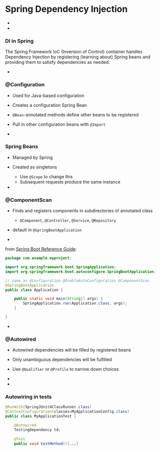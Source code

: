 # Spring Dependency Injection



-
-
### DI in Spring

The Spring Framework IoC (Inversion of Control) container handles Dependency Injection by registering (learning about) Spring beans and providing them to satisfy dependencies as needed.

-
### @Configuration

- Used for Java-based configuration
- Creates a configuration Spring Bean
- `@Bean`-annotated methods define other beans to be registered
- Pull in other configuration beans with `@Import`

-
### Spring Beans

- Managed by Spring
- Created as singletons
  - Use `@Scope` to change this
  - Subsequent requests produce the same instance

-
### @ComponentScan

- Finds and registers components in subdirectories of annotated class
  - `@Component`, `@Controller`, `@Service`, `@Repository`
- default in `@SpringBootApplication`

-
from [Spring Boot Reference Guide]():

```Java
package com.example.myproject;

import org.springframework.boot.SpringApplication;
import org.springframework.boot.autoconfigure.SpringBootApplication;

// same as @Configuration @EnableAutoConfiguration @ComponentScan
@SpringBootApplication 
public class Application {

    public static void main(String[] args) {
        SpringApplication.run(Application.class, args);
    }

}
```

-
### @Autowired

- Autowired dependencies will be filled by registered beans
- Only unambiguous dependencies will be fulfilled
- Use `@Qualifier` or `@Profile` to narrow down choices


-
-
### Autowiring in tests

```Java
@RunWith(SpringJUnit4ClassRunner.class)
@ContextConfiguration(classes=MyApplicationConfig.class)
public class MyApplicationTest {

	@Autowired
	TestingDependency td;
	
	@Test
	public void testMethod(){...}
```

